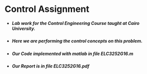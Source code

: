 # Control Assignment

- ##### Lab work for the Control Engineering Course taught at Cairo University.
- ##### Here we are performing the control concepts on this problem.
- ##### Our Code implemented with matlab in file ELC3252G16.m
- ##### Our Report is in file ELC3252G16.pdf